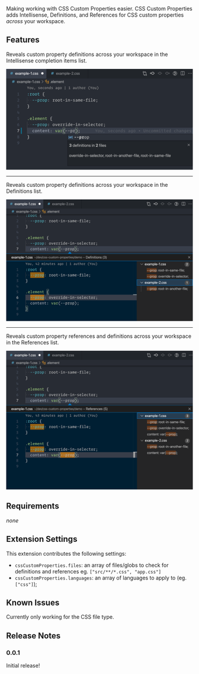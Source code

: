 Making working with CSS Custom Properties easier. CSS Custom Properties adds Intellisense, Definitions, and References for CSS custom properties _across_ your workspace.

## Features

Reveals custom property definitions across your workspace in the Intellisense completion items list.

![CSS Custom Properties Intellisense](screenshots/css-custom-props-intellisense.png)

---

Reveals custom property definitions across your workspace in the Definitions list.

![CSS Custom Properties Definitions](screenshots/css-custom-props-go-to-definition.png)

---

Reveals custom property references and definitions across your workspace in the References list.

![CSS Custom Properties References](screenshots/css-custom-props-go-to-references.png)

## Requirements

_none_

## Extension Settings

This extension contributes the following settings:

- `cssCustomProperties.files`: an array of files/globs to check for definitions and references eg. `["src/**/*.css", "app.css"]`
- `cssCustomProperties.languages`: an array of languages to apply to (eg. `["css"]`);

## Known Issues

Currently only working for the CSS file type.

## Release Notes

### 0.0.1

Initial release!
